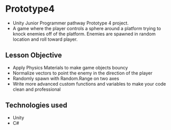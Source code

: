 # Prototype4

-  Unity Junior Programmer pathway Prototype 4 project.
- A game where the player controls a sphere around a platform trying to knock enemies off of the platform.  Enemies are spawned in random location and roll toward player.

## Lesson Objective

- Apply Physics Materials to make game objects bouncy
- Normalize vectors to point the enemy in the direction of the player
- Randomly spawn with Random.Range on two axes
- Write more advanced custom functions and variables to make your code clean and professional

## Technologies used

- Unity
- C#
